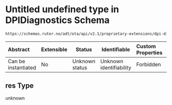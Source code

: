 # Untitled undefined type in DPIDiagnostics Schema

```txt
https://schemas.ruter.no/adt/ota/api/v2.1/proprietary-extensions/dpi-diagnostics.json#/examples/0/payload/display/res
```




| Abstract            | Extensible | Status         | Identifiable            | Custom Properties | Additional Properties | Access Restrictions | Defined In                                                                                                |
| :------------------ | ---------- | -------------- | ----------------------- | :---------------- | --------------------- | ------------------- | --------------------------------------------------------------------------------------------------------- |
| Can be instantiated | No         | Unknown status | Unknown identifiability | Forbidden         | Allowed               | none                | [dpi-diagnostics.json\*](../../schema/proprietary-extensions/dpi-diagnostics.json "open original schema") |

## res Type

unknown
